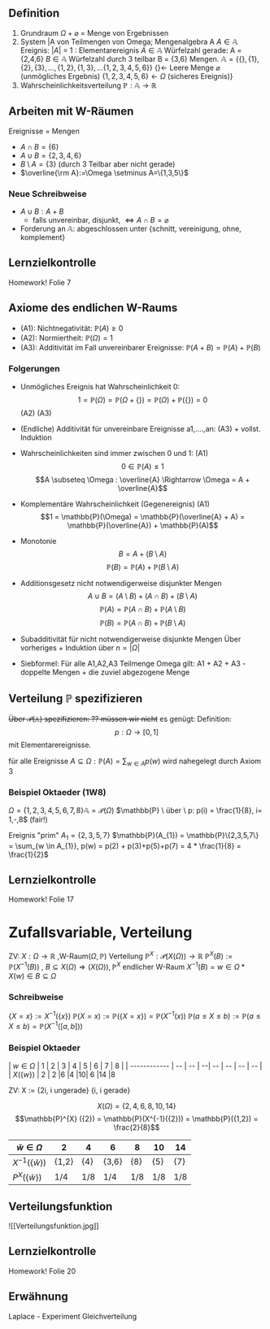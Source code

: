 ## Definition
1. Grundraum $\Omega + \varnothing$ = Menge von Ergebnissen
2. System |A von Teilmengen von Omega; Mengenalgebra A
   $A \in \mathbb{A}$ Ereignis: $|A|$ = 1 : Elementarereignis
   $A \in \mathbb{A}$ Würfelzahl gerade: A = {2,4,6}
   $B \in \mathbb{A}$ Würfelzahl durch 3 teilbar B = {3,6}
   Mengen. $\mathbb{A} = \{\{\},\{1\},\{2\},\{3\},...,\{1,2\},\{1,3\},...\{1,2,3,4,5,6\}\}$ 
   $\{\} \leftarrow$ Leere Menge $\varnothing$ (unmögliches Ergebnis)
   $\{1,2,3,4,5,6\} \leftarrow \Omega$ (sicheres Ereignis)}
3. Wahrscheinlichkeitsverteilung
   $\mathbb{P} : \mathbb{A} \rightarrow \mathbb{R}$

## Arbeiten mit W-Räumen
Ereignisse = Mengen
- $A \cap B = \{6\}$
- $A \cup B = \{2,3,4,6\}$
- $B \setminus A = \{3\}$  (durch 3 Teilbar aber nicht gerade)
- $\overline{\rm A}:=\Omega \setminus A=\{1,3,5\}$

### Neue Schreibweise
- $A \cup B: A + B$
	- falls unvereinbar, disjunkt, $\Leftrightarrow A \cap B = \varnothing$
- Forderung an $\mathbb{A}$: abgeschlossen unter {schnitt, vereinigung, ohne, komplement}

## Lernzielkontrolle
Homework! Folie 7

## Axiome des endlichen W-Raums

- (A1): Nichtnegativität: $\mathbb{P}(A) \geq 0$
- (A2): Normiertheit: $\mathbb{P}(\Omega) = 1$
- (A3): Additivität im Fall unvereinbarer Ereignisse: $\mathbb{P}(A+B) = \mathbb{P}(A) + \mathbb{P}(B)$

### Folgerungen

- Unmögliches Ereignis hat Wahrscheinlichkeit 0:
  $$1 = \mathbb{P}(\Omega) = \mathbb{P}(\Omega + \{\}) = \mathbb{P}(\Omega) + \mathbb{P}(\{\}) = 0$$
						    (A2)                                              (A3)
- (Endliche) Additivität für unvereinbare Ereignisse a1,....,an:
  (A3) + vollst. Induktion
- Wahrscheinlichkeiten sind immer zwischen 0 und 1:
  (A1)   $$0 \in \mathbb{P}(A) \leq 1$$
  $$A \subseteq \Omega : \overline{A} \Rightarrow \Omega = A + \overline{A}$$
- Komplementäre Wahrscheinlichkeit (Gegenereignis)
  (A1)$$1 = \mathbb{P}(\Omega) = \mathbb{P}(\overline{A} + A) = \mathbb{P}(\overline{A}) + \mathbb{P}(A)$$
- Monotonie
  $$B = A + (B \setminus A)$$
  $$\mathbb{P}(B) = \mathbb{P}(A) + \mathbb{P}(B \setminus A)$$
- Additionsgesetz nicht notwendigerweise disjunkter Mengen
  $$A \cup B = (A\setminus B) + (A \cap B) + (B\setminus A)$$
  $$\mathbb{P}(A) = \mathbb{P}(A \cap B) + \mathbb{P}(A \setminus B)$$
  $$\mathbb{P}(B) = \mathbb{P}(A \cap B) + \mathbb{P}(B \setminus A)$$
- Subadditivität für nicht notwendigerweise disjunkte Mengen
  Über vorheriges + Induktion über $n = |\Omega|$
  
- Siebformel: Für alle A1,A2,A3 Teilmenge Omega gilt:
  A1 + A2 + A3 - doppelte Mengen + die zuviel abgezogene Menge

## Verteilung $\mathbb{P}$ spezifizieren
~~Über $\mathcal{P}(\mathbb{A})$ spezifizieren: ?? müssen wir nicht~~
es genügt:
Definition: $$p: \Omega \rightarrow [0, 1]$$mit Elementarereignisse.

für alle Ereignisse $A \subseteq \Omega: \mathbb{P}(A) = \sum_{w \in A} p(w)$
wird nahegelegt durch Axiom 3

### Beispiel Oktaeder (1W8)
$\Omega = \{1,2,3,4,5,6,7,8\}  \mathbb{A} = \mathcal{P}(\Omega)$
$\mathbb{P} \ über \ p: p(i) = \frac{1}{8}, i= 1,-,8$  (fair!)

Ereignis "prim" $A_{1} = \{2,3,5,7\}$
$\mathbb{P}(A_{1}) = \mathbb{P}\{2,3,5,7\} = \sum_{w \in A_{1}}, p(w) = p(2) + p(3)+p(5)+p(7) = 4 * \frac{1}{8} = \frac{1}{2}$

## Lernzielkontrolle
Homework! Folie 17

# Zufallsvariable, Verteilung
ZV: $X : \Omega \rightarrow \mathbb{R}$  ,W-Raum($\Omega, \mathbb{P}$)
Verteilung $\mathbb{P}^X: \mathcal{P}(X(\Omega)) \rightarrow \mathbb{R}$
$\mathbb{P}^X(B) := \mathbb{P}(X^{-1}(B))$ , $B \subseteq X(\Omega) \Rightarrow (X(\Omega)), \mathbb{P}^X$ endlicher W-Raum
$X^{-1} (B) = {w \in \Omega * X(w) \in B} \subseteq \Omega$
 
### Schreibweise
$\{X = x\} := X^{-1}(\{x\})$
$\mathbb{P}(X = x) := \mathbb{P}(\{X=x\}) = \mathbb{P}(X^{-1}({x}))$
$\mathbb{P}(a \leq X \leq b) := \mathbb{P}(a \leq X \leq b) = \mathbb{P}(X^{-1}([a,b]))$

### Beispiel Oktaeder
| $w \in \Omega$ | 1 | 2 | 3 | 4 | 5 | 6 | 7 | 8 |
| ------------ | -- | -- | --| -- | -- | -- | -- |
| $X(\{w\})$ | 2 | 2 |6 |4 |10| 6 |14 |8

ZV: X := {2i, i ungerade}
             {i, i gerade}

$$X(\Omega) = \{2,4,6,8,10,14\}$$
$$\mathbb{P}^{X} ({2}) = \mathbb{P}(X^{-1}({2})) = \mathbb{P}({1,2}) = \frac{2}{8}$$

| $\tilde{w} \in \Omega$ | 2 | 4 | 6 | 8 | 10 | 14 |
| ------------ | -- | -- | --| -- | -- | -- |
| $X^{-1}(\{\tilde{w}\})$ | {1,2} | {4} | {3,6} | {8} | {5} | {7} |
|$P^{X}(\{\tilde{w}\})$ | 1/4 | 1/8 | 1/4 | 1/8 | 1/8 | 1/8 |

## Verteilungsfunktion

![[Verteilungsfunktion.jpg]]


## Lernzielkontrolle
Homework! Folie 20


## Erwähnung
Laplace - Experiment
Gleichverteilung